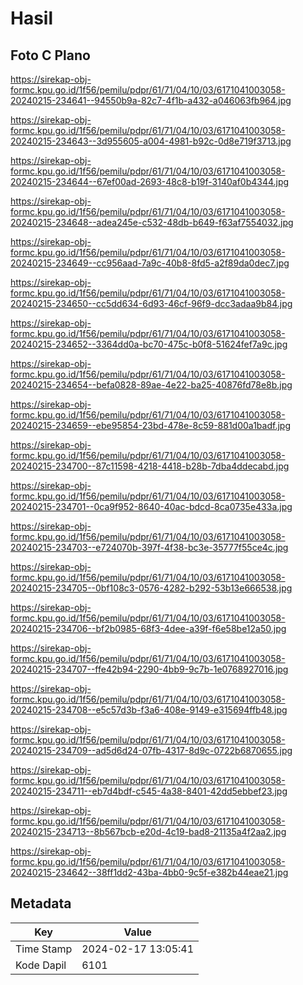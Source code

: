 # Hasil

## Foto C Plano

https://sirekap-obj-formc.kpu.go.id/1f56/pemilu/pdpr/61/71/04/10/03/6171041003058-20240215-234641--94550b9a-82c7-4f1b-a432-a046063fb964.jpg

https://sirekap-obj-formc.kpu.go.id/1f56/pemilu/pdpr/61/71/04/10/03/6171041003058-20240215-234643--3d955605-a004-4981-b92c-0d8e719f3713.jpg

https://sirekap-obj-formc.kpu.go.id/1f56/pemilu/pdpr/61/71/04/10/03/6171041003058-20240215-234644--67ef00ad-2693-48c8-b19f-3140af0b4344.jpg

https://sirekap-obj-formc.kpu.go.id/1f56/pemilu/pdpr/61/71/04/10/03/6171041003058-20240215-234648--adea245e-c532-48db-b649-f63af7554032.jpg

https://sirekap-obj-formc.kpu.go.id/1f56/pemilu/pdpr/61/71/04/10/03/6171041003058-20240215-234649--cc956aad-7a9c-40b8-8fd5-a2f89da0dec7.jpg

https://sirekap-obj-formc.kpu.go.id/1f56/pemilu/pdpr/61/71/04/10/03/6171041003058-20240215-234650--cc5dd634-6d93-46cf-96f9-dcc3adaa9b84.jpg

https://sirekap-obj-formc.kpu.go.id/1f56/pemilu/pdpr/61/71/04/10/03/6171041003058-20240215-234652--3364dd0a-bc70-475c-b0f8-51624fef7a9c.jpg

https://sirekap-obj-formc.kpu.go.id/1f56/pemilu/pdpr/61/71/04/10/03/6171041003058-20240215-234654--befa0828-89ae-4e22-ba25-40876fd78e8b.jpg

https://sirekap-obj-formc.kpu.go.id/1f56/pemilu/pdpr/61/71/04/10/03/6171041003058-20240215-234659--ebe95854-23bd-478e-8c59-881d00a1badf.jpg

https://sirekap-obj-formc.kpu.go.id/1f56/pemilu/pdpr/61/71/04/10/03/6171041003058-20240215-234700--87c11598-4218-4418-b28b-7dba4ddecabd.jpg

https://sirekap-obj-formc.kpu.go.id/1f56/pemilu/pdpr/61/71/04/10/03/6171041003058-20240215-234701--0ca9f952-8640-40ac-bdcd-8ca0735e433a.jpg

https://sirekap-obj-formc.kpu.go.id/1f56/pemilu/pdpr/61/71/04/10/03/6171041003058-20240215-234703--e724070b-397f-4f38-bc3e-35777f55ce4c.jpg

https://sirekap-obj-formc.kpu.go.id/1f56/pemilu/pdpr/61/71/04/10/03/6171041003058-20240215-234705--0bf108c3-0576-4282-b292-53b13e666538.jpg

https://sirekap-obj-formc.kpu.go.id/1f56/pemilu/pdpr/61/71/04/10/03/6171041003058-20240215-234706--bf2b0985-68f3-4dee-a39f-f6e58be12a50.jpg

https://sirekap-obj-formc.kpu.go.id/1f56/pemilu/pdpr/61/71/04/10/03/6171041003058-20240215-234707--ffe42b94-2290-4bb9-9c7b-1e0768927016.jpg

https://sirekap-obj-formc.kpu.go.id/1f56/pemilu/pdpr/61/71/04/10/03/6171041003058-20240215-234708--e5c57d3b-f3a6-408e-9149-e315694ffb48.jpg

https://sirekap-obj-formc.kpu.go.id/1f56/pemilu/pdpr/61/71/04/10/03/6171041003058-20240215-234709--ad5d6d24-07fb-4317-8d9c-0722b6870655.jpg

https://sirekap-obj-formc.kpu.go.id/1f56/pemilu/pdpr/61/71/04/10/03/6171041003058-20240215-234711--eb7d4bdf-c545-4a38-8401-42dd5ebbef23.jpg

https://sirekap-obj-formc.kpu.go.id/1f56/pemilu/pdpr/61/71/04/10/03/6171041003058-20240215-234713--8b567bcb-e20d-4c19-bad8-21135a4f2aa2.jpg

https://sirekap-obj-formc.kpu.go.id/1f56/pemilu/pdpr/61/71/04/10/03/6171041003058-20240215-234642--38ff1dd2-43ba-4bb0-9c5f-e382b44eae21.jpg


## Metadata

| Key        | Value               |
| ---------- | ------------------- |
| Time Stamp | 2024-02-17 13:05:41 |
| Kode Dapil | 6101                |



